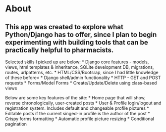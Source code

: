 # About

## This app was created to explore what Python/Django has to offer, since I plan to begin experimenting with building tools that can be practically helpful to pharmacists.
   
Selected skills I picked up are below:
        * Django core features - models, views, html templates & inheritance, SQLite development DB, migrations, routes, urlpatterns, etc.
        * HTML/CSS/Bootsrap, since I had little knowledge of these before<
        * Django shell/admin functionality
        * HTTP - GET and POST requests
        * Forms/Model Forms
        * Create/Update/Delete using class-based views
        
Below are some key features of the site:
        * Home page that will show, reverse chronologically, user-created posts
        * User & Profile login/logout and registration system. Includes default and changeable profile pictures
        * Editable posts if the current singed-in profile is the author of the post
        * Crispy forms formatting
        * Automatic profile picture resizing
        * Conditional pagination

